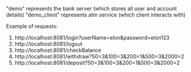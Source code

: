 "demo" represents the bank server (which stores all user and account details)
"demo_client" represents atm service (which client interacts with)

Example of requests:
1) http://localhost:8081/login?userName=elon&password=elon123
2) http://localhost:8081/logout
3) http://localhost:8081/checkBalance
4) http://localhost:8081/withdraw?50=3&100=3&200=1&500=3&2000=2
5) http://localhost:8081/deposit?50=3&100=3&200=1&500=3&2000=2
